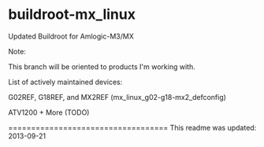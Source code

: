 buildroot-mx_linux
==================

Updated Buildroot for Amlogic-M3/MX

Note:

This branch will be oriented to products I'm working with.

List of actively maintained devices:

G02REF, G18REF, and MX2REF (mx_linux_g02-g18-mx2_defconfig)

ATV1200 + More (TODO)

===================================
This readme was updated: 2013-09-21
